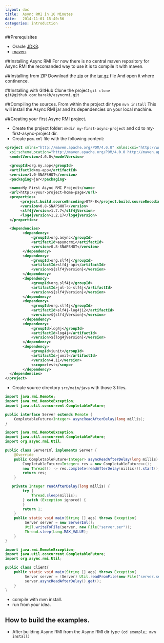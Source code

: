 ```yaml
---
layout: doc
title:  Async RMI in 10 Minutes
date:   2014-11-01 15:40:56
categories: introduction
---
```


##Prerequisites

- Oracle [JDK8](http://www.oracle.com/technetwork/java/javase/downloads/jdk8-downloads-2133151.html).
- [maven](http://maven.apache.org/).

##Installing Async RMI
For now there is no central maven repository for Async RMI the recomanded way to use it is to compile it with maven.

##Installing from ZIP
Download the [zip](https://github.com/barakb/asyncrmi/archive/master.zip) or the [tar.gz](https://github.com/barakb/asyncrmi/archive/master.tar.gz) file
And open it where continence.

##Installing with GitHub
Clone the project `git clone git@github.com:barakb/asyncrmi.git`

##Compiling the sources.
From within the project dir type `mvn install`
This will install the Async RMI jar and its dependencies on your local machine.

##Creating your first Async RMI project.

- Create the project folder: `mkdir my-first-async-project` and cd to my-first-async-project dir.
- Create `pom.xml` file with the following content:

```xml
<project xmlns="http://maven.apache.org/POM/4.0.0" xmlns:xsi="http://www.w3.org/2001/XMLSchema-instance"
  xsi:schemaLocation="http://maven.apache.org/POM/4.0.0 http://maven.apache.org/xsd/maven-4.0.0.xsd">
  <modelVersion>4.0.0</modelVersion>

  <groupId>org.my.app</groupId>
  <artifactId>my-app</artifactId>
  <version>1.0-SNAPSHOT</version>
  <packaging>jar</packaging>

  <name>My First Async RMI Project</name>
  <url>http://your-project-home-page</url>
  <properties>
       <project.build.sourceEncoding>UTF-8</project.build.sourceEncoding>
       <version>0.8-SNAPSHOT</version>
       <slf4jVersion>1.7.7</slf4jVersion>
       <log4jVersion>1.2.17</log4jVersion>
  </properties>

  <dependencies>
        <dependency>
            <groupId>org.async</groupId>
            <artifactId>asyncrmi</artifactId>
            <version>0.8-SNAPSHOT</version>
        </dependency>
        <dependency>
            <groupId>org.slf4j</groupId>
            <artifactId>slf4j-api</artifactId>
            <version>${slf4jVersion}</version>
        </dependency>
        <dependency>
            <groupId>org.slf4j</groupId>
            <artifactId>jul-to-slf4j</artifactId>
            <version>${slf4jVersion}</version>
        </dependency>
        <dependency>
            <groupId>org.slf4j</groupId>
            <artifactId>slf4j-log4j12</artifactId>
            <version>${slf4jVersion}</version>
        </dependency>
        <dependency>
            <groupId>log4j</groupId>
            <artifactId>log4j</artifactId>
            <version>${log4jVersion}</version>
        </dependency>
        <dependency>
            <groupId>junit</groupId>
            <artifactId>junit</artifactId>
            <version>4.11</version>
            <scope>test</scope>
        </dependency>
  </dependencies>
</project>
```

- Create source directory `src/main/java` with those 3 files.

```java
import java.rmi.Remote;
import java.rmi.RemoteException;
import java.util.concurrent.CompletableFuture;

public interface Server extends Remote {
    CompletableFuture<Integer> asyncReadAfterDelay(long millis);
}
```

```java
import java.rmi.RemoteException;
import java.util.concurrent.CompletableFuture;
import org.async.rmi.Util;

public class ServerIml implements Server {
    @Override
    public CompletableFuture<Integer> asyncReadAfterDelay(long millis) {
        CompletableFuture<Integer> res = new CompletableFuture<>();
        new Thread(() -> res.complete(readAfterDelay(millis))).start();
        return res;
    }

   private Integer readAfterDelay(long millis) {
        try {
            Thread.sleep(millis);
        } catch (Exception ignored) {
        }
        return 1;
    }
    public static void main(String [] ags) throws Exception{
         Server server = new ServerIml();
         Util.writeToFile(server, new File("server.ser"));
         Thread.sleep(Long.MAX_VALUE);
    }
}
```


```java
import java.rmi.RemoteException;
import java.util.concurrent.CompletableFuture;
import org.async.rmi.Util;

public class Client{
    public static void main(String [] ags) throws Exception{
         Server server = (Server) Util.readFromFile(new File("server.ser"));
         server.asyncReadAfterDelay().get();
    }
}
```
- compile with mvn install.
- run from your idea.

## How to build the examples.
- After building Async RMI from the Async RMI dir type `(cd example; mvn install)`

